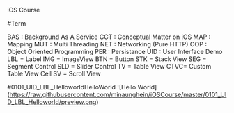 iOS Course

#Term 

   BAS : Background As A Service 
   CCT : Conceptual Matter on iOS
   MAP : Mapping
   MUT : Multi Threading
   NET : Networking (Pure HTTP)
   OOP : Object Oriented Programming
   PER : Persistance
   UID : User Interface Demo
        LBL = Label
        IMG = ImageView
        BTN = Button
        STK = Stack View
        SEG = Segment Control
        SLD = Slider Control
        TV  = Table View
        CTVC= Custom Table View Cell
        SV  = Scroll View




#0101_UID_LBL_HelloworldHelloWorld
   ![Hello World] (https://raw.githubusercontent.com/minaunghein/iOSCourse/master/0101_UID_LBL_Helloworld/preview.png)

